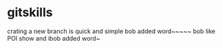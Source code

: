 # gitskills
crating a new branch is quick and simple
bob added word~~~~~
bob like POI show and ibob added word~

